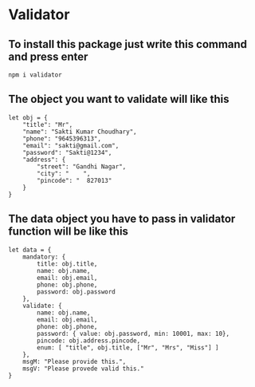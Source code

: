 # Validator

## To install this package just write this command and press enter
```
npm i validator
```

## The object you want to validate will like this
```
let obj = {
    "title": "Mr",
    "name": "Sakti Kumar Choudhary",
    "phone": "9645396313",
    "email": "sakti@gmail.com",
    "password": "Sakti@1234",
    "address": {
        "street": "Gandhi Nagar",
        "city": "    ",
        "pincode": "  827013"
    }
}
```

## The data object you have to pass in validator function will be like this
```
let data = {
    mandatory: {
        title: obj.title,
        name: obj.name,
        email: obj.email,
        phone: obj.phone,
        password: obj.password
    },
    validate: {
        name: obj.name,
        email: obj.email,
        phone: obj.phone,
        password: { value: obj.password, min: 10001, max: 10},
        pincode: obj.address.pincode,
        enum: [ "title", obj.title, ["Mr", "Mrs", "Miss"] ]
    },
    msgM: "Please provide this.",
    msgV: "Please provede valid this."
}
```